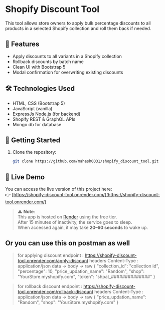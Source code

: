 # Shopify Discount Tool

This tool allows store owners to apply bulk percentage discounts to all products in a selected Shopify collection and roll them back if needed.

## 🔧 Features

- Apply discounts to all variants in a Shopify collection
- Rollback discounts by batch name
- Clean UI with Bootstrap 5
- Modal confirmation for overwriting existing discounts

## 🛠️ Technologies Used

- HTML, CSS (Bootstrap 5)
- JavaScript (vanilla)
- ExpressJs Node.js (for backend)
- Shopify REST & GraphQL APIs
- Mongo db for database

## 🚀 Getting Started

1. Clone the repository:
   ```bash
   git clone https://github.com/mahesh0031/shopify_discount_tool.git

## 🔗 Live Demo

You can access the live version of this project here:  
👉 [https://shopify-discount-tool.onrender.com/](https://shopify-discount-tool.onrender.com/)

> ⚠️ **Note**:  
> This app is hosted on [Render](https://render.com/) using the free tier.  
> After 15 minutes of inactivity, the service goes to sleep.  
> When accessed again, it may take **20–60 seconds** to wake up.


## Or you can use this on postman as well
> for applying discount 
> endpoint : https://shopify-discount-tool.onrender.com/apply-discount
> headers
Content-Type : application/json
data -> body -> raw 
{
  "collection_id": "collection id",
  "percentage": 10,
  "price_updation_name": "Random",
  "shop": "YourStore.myshopify.com",
  "token": "shpat_##############"
}

> for rollback discount
> endpoint : https://shopify-discount-tool.onrender.com/rollback-discount
> headers
Content-Type : application/json
data -> body -> raw 
{
  "price_updation_name": "Random",
  "shop": "YourStore.myshopify.com"
}